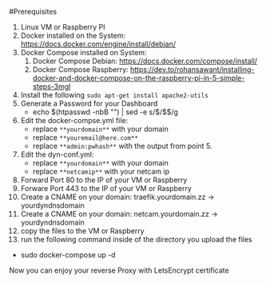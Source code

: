 #Prerequisites
1. Linux VM or Raspberry PI
2. Docker installed on the System: https://docs.docker.com/engine/install/debian/
3. Docker Compose installed on System:
   1. Docker Compose Debian: https://docs.docker.com/compose/install/
   2. Docker Compose Raspberry: https://dev.to/rohansawant/installing-docker-and-docker-compose-on-the-raspberry-pi-in-5-simple-steps-3mgl
4. Install the following `sudo apt-get install apache2-utils`
5. Generate a Password for your Dashboard
   * echo $(htpasswd -nbB <USER> "<PASS>") | sed -e s/\$/\$\$/g
6. Edit the docker-compse.yml file:
   * replace `**yourdomain**` with your domain
   * replace `**youremail@here.com**`
   * replace `**admin:pwhash**` with the output from point 5.
7. Edit the dyn-conf.yml:
   * replace `**yourdomain**` with your domain
   * replace `**netcamip**` with your netcam ip
8. Forward Port 80 to the IP of your VM or Raspberry
9. Forware Port 443 to the IP of your VM or Raspberry
10. Create a CNAME on your domain: traefik.yourdomain.zz -> yourdyndnsdomain
11. Create a CNAME on your domain: netcam.yourdomain.zz -> yourdyndnsdomain
12. copy the files to the VM or Raspberry
13. run the following command inside of the directory you upload the files
   * sudo docker-compose up -d
  
Now you can enjoy your reverse Proxy with LetsEncrypt certificate